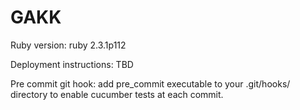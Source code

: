 # GAKK

Ruby version: ruby 2.3.1p112

Deployment instructions: TBD

Pre commit git hook: add pre_commit executable to your .git/hooks/ directory to enable cucumber tests at each commit. 

